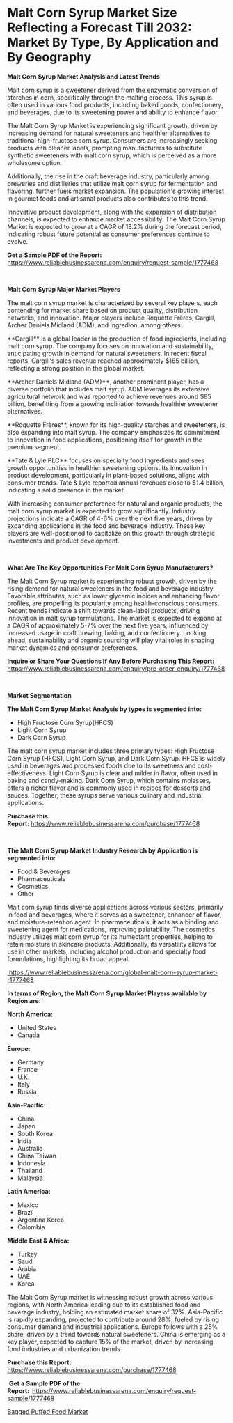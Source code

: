 <p><h1>Malt Corn Syrup Market Size Reflecting a Forecast Till 2032: Market By Type, By Application and By Geography</h1></p><p><strong>Malt Corn Syrup Market Analysis and Latest Trends</strong></p>
<p><p>Malt corn syrup is a sweetener derived from the enzymatic conversion of starches in corn, specifically through the malting process. This syrup is often used in various food products, including baked goods, confectionery, and beverages, due to its sweetening power and ability to enhance flavor. </p><p>The Malt Corn Syrup Market is experiencing significant growth, driven by increasing demand for natural sweeteners and healthier alternatives to traditional high-fructose corn syrup. Consumers are increasingly seeking products with cleaner labels, prompting manufacturers to substitute synthetic sweeteners with malt corn syrup, which is perceived as a more wholesome option. </p><p>Additionally, the rise in the craft beverage industry, particularly among breweries and distilleries that utilize malt corn syrup for fermentation and flavoring, further fuels market expansion. The population's growing interest in gourmet foods and artisanal products also contributes to this trend. </p><p>Innovative product development, along with the expansion of distribution channels, is expected to enhance market accessibility. The Malt Corn Syrup Market is expected to grow at a CAGR of 13.2% during the forecast period, indicating robust future potential as consumer preferences continue to evolve.</p></p>
<p><strong>Get a Sample PDF of the Report:&nbsp;</strong> <a href="https://www.reliablebusinessarena.com/enquiry/request-sample/1777468?utm_campaign=2137&utm_medium=2&utm_source=Github&utm_content=ia&utm_term=07042025&utm_id=malt-corn-syrup">https://www.reliablebusinessarena.com/enquiry/request-sample/1777468</a></p>
<p>&nbsp;</p>
<p><strong>Malt Corn Syrup Major Market Players</strong></p>
<p><p>The malt corn syrup market is characterized by several key players, each contending for market share based on product quality, distribution networks, and innovation. Major players include Roquette Frères, Cargill, Archer Daniels Midland (ADM), and Ingredion, among others.</p><p>**Cargill** is a global leader in the production of food ingredients, including malt corn syrup. The company focuses on innovation and sustainability, anticipating growth in demand for natural sweeteners. In recent fiscal reports, Cargill's sales revenue reached approximately $165 billion, reflecting a strong position in the global market.</p><p>**Archer Daniels Midland (ADM)**, another prominent player, has a diverse portfolio that includes malt syrup. ADM leverages its extensive agricultural network and was reported to achieve revenues around $85 billion, benefitting from a growing inclination towards healthier sweetener alternatives.</p><p>**Roquette Frères**, known for its high-quality starches and sweeteners, is also expanding into malt syrup. The company emphasizes its commitment to innovation in food applications, positioning itself for growth in the premium segment.</p><p>**Tate & Lyle PLC** focuses on specialty food ingredients and sees growth opportunities in healthier sweetening options. Its innovation in product development, particularly in plant-based solutions, aligns with consumer trends. Tate & Lyle reported annual revenues close to $1.4 billion, indicating a solid presence in the market.</p><p>With increasing consumer preference for natural and organic products, the malt corn syrup market is expected to grow significantly. Industry projections indicate a CAGR of 4-6% over the next five years, driven by expanding applications in the food and beverage industry. These key players are well-positioned to capitalize on this growth through strategic investments and product development.</p></p>
<p>&nbsp;</p>
<p><strong>What Are The Key Opportunities For Malt Corn Syrup Manufacturers?</strong></p>
<p><p>The Malt Corn Syrup market is experiencing robust growth, driven by the rising demand for natural sweeteners in the food and beverage industry. Favorable attributes, such as lower glycemic indices and enhancing flavor profiles, are propelling its popularity among health-conscious consumers. Recent trends indicate a shift towards clean-label products, driving innovation in malt syrup formulations. The market is expected to expand at a CAGR of approximately 5-7% over the next five years, influenced by increased usage in craft brewing, baking, and confectionery. Looking ahead, sustainability and organic sourcing will play vital roles in shaping market dynamics and consumer preferences.</p></p>
<p><strong>Inquire or Share Your Questions If Any Before Purchasing This Report:</strong> <a href="https://www.reliablebusinessarena.com/enquiry/pre-order-enquiry/1777468?utm_campaign=2137&utm_medium=2&utm_source=Github&utm_content=ia&utm_term=07042025&utm_id=malt-corn-syrup">https://www.reliablebusinessarena.com/enquiry/pre-order-enquiry/1777468</a></p>
<p>&nbsp;</p>
<p><strong>Market Segmentation</strong></p>
<p><strong>The Malt Corn Syrup Market Analysis by types is segmented into:</strong></p>
<p><ul><li>High Fructose Corn Syrup(HFCS)</li><li>Light Corn Syrup</li><li>Dark Corn Syrup</li></ul></p>
<p><p>The malt corn syrup market includes three primary types: High Fructose Corn Syrup (HFCS), Light Corn Syrup, and Dark Corn Syrup. HFCS is widely used in beverages and processed foods due to its sweetness and cost-effectiveness. Light Corn Syrup is clear and milder in flavor, often used in baking and candy-making. Dark Corn Syrup, which contains molasses, offers a richer flavor and is commonly used in recipes for desserts and sauces. Together, these syrups serve various culinary and industrial applications.</p></p>
<p><strong>Purchase this Report:&nbsp;</strong><a href="https://www.reliablebusinessarena.com/purchase/1777468?utm_campaign=2137&utm_medium=2&utm_source=Github&utm_content=ia&utm_term=07042025&utm_id=malt-corn-syrup">https://www.reliablebusinessarena.com/purchase/1777468</a></p>
<p>&nbsp;</p>
<p><strong>The Malt Corn Syrup Market Industry Research by Application is segmented into:</strong></p>
<p><ul><li>Food & Beverages</li><li>Pharmaceuticals</li><li>Cosmetics</li><li>Other</li></ul></p>
<p><p>Malt corn syrup finds diverse applications across various sectors, primarily in food and beverages, where it serves as a sweetener, enhancer of flavor, and moisture-retention agent. In pharmaceuticals, it acts as a binding and sweetening agent for medications, improving palatability. The cosmetics industry utilizes malt corn syrup for its humectant properties, helping to retain moisture in skincare products. Additionally, its versatility allows for use in other markets, including alcohol production and specialty food formulations, highlighting its broad appeal.</p></p>
<p><a href="https://www.reliablebusinessarena.com/global-malt-corn-syrup-market-r1777468?utm_campaign=2137&utm_medium=2&utm_source=Github&utm_content=ia&utm_term=07042025&utm_id=malt-corn-syrup">&nbsp;https://www.reliablebusinessarena.com/global-malt-corn-syrup-market-r1777468</a></p>
<p><strong>In terms of Region, the Malt Corn Syrup Market Players available by Region are:</strong></p>
<p>
    <p> <strong> North America: </strong>
        <ul>
            <li>United States</li>
            <li>Canada</li>
        </ul>
        </p> 
    <p> <strong> Europe: </strong>
        <ul>
            <li>Germany</li>
            <li>France</li>
            <li>U.K.</li>
            <li>Italy</li>
            <li>Russia</li>
        </ul>
        </p> 
    <p> <strong> Asia-Pacific: </strong>
        <ul>
            <li>China</li>
            <li>Japan</li>
            <li>South Korea</li>
            <li>India</li>
            <li>Australia</li>
            <li>China Taiwan</li>
            <li>Indonesia</li>
            <li>Thailand</li>
            <li>Malaysia</li>
        </ul>
        </p> 
    <p> <strong> Latin America: </strong>
        <ul>
            <li>Mexico</li>
            <li>Brazil</li>
            <li>Argentina Korea</li>
            <li>Colombia</li>
        </ul>
        </p> 
    <p> <strong> Middle East & Africa: </strong>
        <ul>
            <li>Turkey</li>
            <li>Saudi</li>
            <li>Arabia</li>
            <li>UAE</li>
            <li>Korea</li>
        </ul>
    </p>
    </p>
<p><p>The Malt Corn Syrup market is witnessing robust growth across various regions, with North America leading due to its established food and beverage industry, holding an estimated market share of 32%. Asia-Pacific is rapidly expanding, projected to contribute around 28%, fueled by rising consumer demand and industrial applications. Europe follows with a 25% share, driven by a trend towards natural sweeteners. China is emerging as a key player, expected to capture 15% of the market, driven by increasing food industries and urbanization trends.</p></p>
<p><strong>Purchase this Report: </strong><a href="https://www.reliablebusinessarena.com/purchase/1777468?utm_campaign=2137&utm_medium=2&utm_source=Github&utm_content=ia&utm_term=07042025&utm_id=malt-corn-syrup">https://www.reliablebusinessarena.com/purchase/1777468</a></p>
<p>&nbsp;<strong>Get a Sample PDF of the Report:&nbsp;&nbsp;</strong><a href="https://www.reliablebusinessarena.com/enquiry/request-sample/1777468?utm_campaign=2137&utm_medium=2&utm_source=Github&utm_content=ia&utm_term=07042025&utm_id=malt-corn-syrup">https://www.reliablebusinessarena.com/enquiry/request-sample/1777468</a></p>
<p><strong></strong></p>
<p><p><a href="https://github.com/tamvrosiya/Market-Research-Report-List-6/blob/main/bagged-puffed-food-market.md?utm_campaign=2137&utm_medium=2&utm_source=Github&utm_content=ia&utm_term=07042025&utm_id=malt-corn-syrup">Bagged Puffed Food Market</a></p></p>
